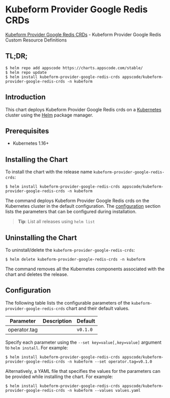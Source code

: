 # Kubeform Provider Google Redis CRDs

[Kubeform Provider Google Redis CRDs](https://github.com/kubeform) - Kubeform Provider Google Redis Custom Resource Definitions

## TL;DR;

```console
$ helm repo add appscode https://charts.appscode.com/stable/
$ helm repo update
$ helm install kubeform-provider-google-redis-crds appscode/kubeform-provider-google-redis-crds -n kubeform
```

## Introduction

This chart deploys Kubeform Provider Google Redis crds on a [Kubernetes](http://kubernetes.io) cluster using the [Helm](https://helm.sh) package manager.

## Prerequisites

- Kubernetes 1.16+

## Installing the Chart

To install the chart with the release name `kubeform-provider-google-redis-crds`:

```console
$ helm install kubeform-provider-google-redis-crds appscode/kubeform-provider-google-redis-crds -n kubeform
```

The command deploys Kubeform Provider Google Redis crds on the Kubernetes cluster in the default configuration. The [configuration](#configuration) section lists the parameters that can be configured during installation.

> **Tip**: List all releases using `helm list`

## Uninstalling the Chart

To uninstall/delete the `kubeform-provider-google-redis-crds`:

```console
$ helm delete kubeform-provider-google-redis-crds -n kubeform
```

The command removes all the Kubernetes components associated with the chart and deletes the release.

## Configuration

The following table lists the configurable parameters of the `kubeform-provider-google-redis-crds` chart and their default values.

|  Parameter   | Description | Default  |
|--------------|-------------|----------|
| operator.tag |             | `v0.1.0` |


Specify each parameter using the `--set key=value[,key=value]` argument to `helm install`. For example:

```console
$ helm install kubeform-provider-google-redis-crds appscode/kubeform-provider-google-redis-crds -n kubeform --set operator.tag=v0.1.0
```

Alternatively, a YAML file that specifies the values for the parameters can be provided while
installing the chart. For example:

```console
$ helm install kubeform-provider-google-redis-crds appscode/kubeform-provider-google-redis-crds -n kubeform --values values.yaml
```
